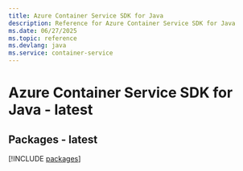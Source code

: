 ```yaml
---
title: Azure Container Service SDK for Java
description: Reference for Azure Container Service SDK for Java
ms.date: 06/27/2025
ms.topic: reference
ms.devlang: java
ms.service: container-service
---
```

# Azure Container Service SDK for Java - latest
## Packages - latest
[!INCLUDE [packages](container-service-index.md)]